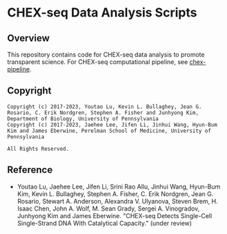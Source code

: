 # CHEX-seq Data Analysis Scripts
## Overview
This repository contains code for CHEX-seq data analysis to promote transparent science.
For CHEX-seq computational pipeline, see [chex-pipeline](https://github.com/kimpenn/chex-seq).

## Copyright
```
Copyright (c) 2017-2023, Youtao Lu, Kevin L. Bullaghey, Jean G. Rosario, C. Erik Nordgren, Stephen A. Fisher and Junhyong Kim, Department of Biology, University of Pennsylvania
Copyright (c) 2017-2023, Jaehee Lee, Jifen Li, Jinhui Wang, Hyun-Bum Kim and James Eberwine, Perelman School of Medicine, University of Pennsylvania

All Rights Reserved.
```

## Reference
* Youtao Lu, Jaehee Lee, Jifen Li, Srini Rao Allu, Jinhui Wang, Hyun-Bum Kim, Kevin L. Bullaghey, Stephen A. Fisher, C. Erik Nordgren, Jean G. Rosario, Stewart A. Anderson, Alexandra V. Ulyanova, Steven Brem, H. Isaac Chen, John A. Wolf, M. Sean Grady, Sergei A. Vinogradov, Junhyong Kim and James Eberwine. "CHEX-seq Detects Single-Cell Single-Strand DNA With Catalytical Capacity." (under review)
